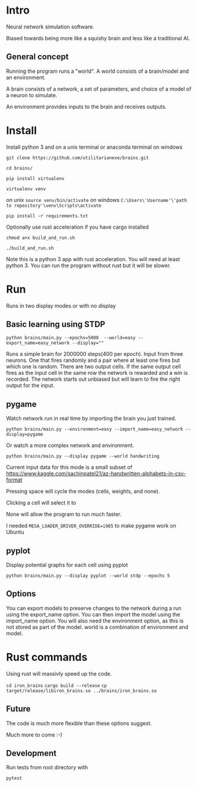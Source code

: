 # Intro

Neural network simulation software.

Biased towards being more like a squishy brain and less like a traditional AI.

## General concept

Running the program runs a "world". A world consists of a brain/model and an environment.

A brain consists of a network, a set of parameters, and choice of a model of a neuron to simulate.

An environment provides inputs to the brain and receives outputs.

# Install

Install python 3 and on a unix terminal or anaconda terminal on windows

`git clone https://github.com/utilitarianexe/brains.git`

`cd brains/`

`pip install virtualenv`

`virtualenv venv`

on unix `source venv/bin/activate` on windows `C:\Users\'Username'\'path to repository'\venv\Scripts\activate`

`pip install -r requirements.txt`

Optionally use rust acceleration if you have cargo installed

`chmod a+x build_and_run.sh`

`./build_and_run.sh`

Note this is a python 3 app with rust acceleration. You will need at least python 3.
You can run the program without rust but it will be slower.

# Run

Runs in two display modes or with no display

## Basic learning using STDP

`python brains/main.py --epochs=5000  --world=easy --export_name=easy_network --display="" `

Runs a simple brain for 2000000 steps(400 per epoch). Input from three neurons. One that fires randomly and a pair where at least one fires but which one is random. There are two output cells. If the same output cell fires as the input cell in the same row the network is rewarded and a win is recorded. The network starts out unbiased but will learn to fire the right output for the input.

## pygame

Watch network run in real time by importing the brain you just trained.

`python brains/main.py --environment=easy --import_name=easy_network --display=pygame`

Or watch a more complex network and environment.

`python brains/main.py --display pygame --world handwriting`

Current input data for this mode is a small subset of https://www.kaggle.com/sachinpatel21/az-handwritten-alphabets-in-csv-format

Pressing space will cycle the modes (cells, weights, and none).

Clicking a cell will select it to 

None will allow the program to run much faster.

I needed
`MESA_LOADER_DRIVER_OVERRIDE=i965`
to make pygame work on Ubuntu

## pyplot

Display potential graphs for each cell using pyplot

`python brains/main.py --display pyplot --world stdp --epochs 5`

## Options

You can export models to preserve changes to the network during a run using the export_name option.
You can then import the model using the import_name option. You will also need the environment option, as this is not stored as part of the model. world is a combination of environment and model.

# Rust commands

Using rust will massivly speed up the code.

`cd iron_brains`
`cargo build --release`
`cp target/release/libiron_brains.so ../brains/iron_brains.so`


## Future

The code is much more flexible than these options suggest.

Much more to come :-)

## Development

Run tests from root directory with

`pytest`
